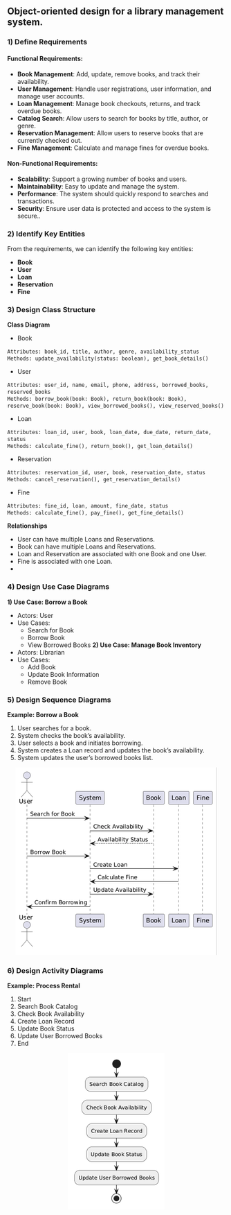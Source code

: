 
## Object-oriented design for a library management system. 

### 1) Define Requirements
####   Functional Requirements:
* **Book Management**: Add, update, remove books, and track their availability.
* **User Management**: Handle user registrations, user information, and manage user accounts.
* **Loan Management**: Manage book checkouts, returns, and track overdue books.
* **Catalog Search**: Allow users to search for books by title, author, or genre.
* **Reservation Management**: Allow users to reserve books that are currently checked out.
* **Fine Management**: Calculate and manage fines for overdue books.
####   Non-Functional Requirements:
* **Scalability**: Support a growing number of books and users.
* **Maintainability**: Easy to update and manage the system.
* **Performance**: The system should quickly respond to searches and transactions.
* **Security**: Ensure user data is protected and access to the system is secure..
### 2) Identify Key Entities
   From the requirements, we can identify the following key entities:
* **Book**
* **User**
* **Loan**
* **Reservation**
* **Fine**
### 3) Design Class Structure
**Class Diagram**
* Book
```
Attributes: book_id, title, author, genre, availability_status
Methods: update_availability(status: boolean), get_book_details()
```
* User
```
Attributes: user_id, name, email, phone, address, borrowed_books, reserved_books
Methods: borrow_book(book: Book), return_book(book: Book), reserve_book(book: Book), view_borrowed_books(), view_reserved_books()
```
* Loan
```
Attributes: loan_id, user, book, loan_date, due_date, return_date, status
Methods: calculate_fine(), return_book(), get_loan_details()
```
* Reservation
```
Attributes: reservation_id, user, book, reservation_date, status
Methods: cancel_reservation(), get_reservation_details()
```
* Fine
```
Attributes: fine_id, loan, amount, fine_date, status
Methods: calculate_fine(), pay_fine(), get_fine_details()
```
**Relationships**
* User can have multiple Loans and Reservations.
* Book can have multiple Loans and Reservations.
* Loan and Reservation are associated with one Book and one User.
* Fine is associated with one Loan.
* 
### 4) Design Use Case Diagrams
**1) Use Case: Borrow a Book**
* Actors: User
* Use Cases:
  * Search for Book
  * Borrow Book
  * View Borrowed Books
**2) Use Case: Manage Book Inventory**
* Actors: Librarian
* Use Cases:
  * Add Book
  * Update Book Information
  * Remove Book
### 5) Design Sequence Diagrams
**Example: Borrow a Book**
1. User searches for a book.
2. System checks the book’s availability.
3. User selects a book and initiates borrowing.
4. System creates a Loan record and updates the book’s availability.
5. System updates the user’s borrowed books list.
<p align="center">
  <img src="assets/UML_3SequenceDiagram.png" alt="Sequence Diagram">
</p>

### 6) Design Activity Diagrams
**Example: Process Rental**
1. Start
2. Search Book Catalog
3. Check Book Availability
4. Create Loan Record
5. Update Book Status
6. Update User Borrowed Books
7. End


<p align="center">
  <img src="assets/UML4_ActivityDiagram.png" alt="Activity Diagram">
</p>